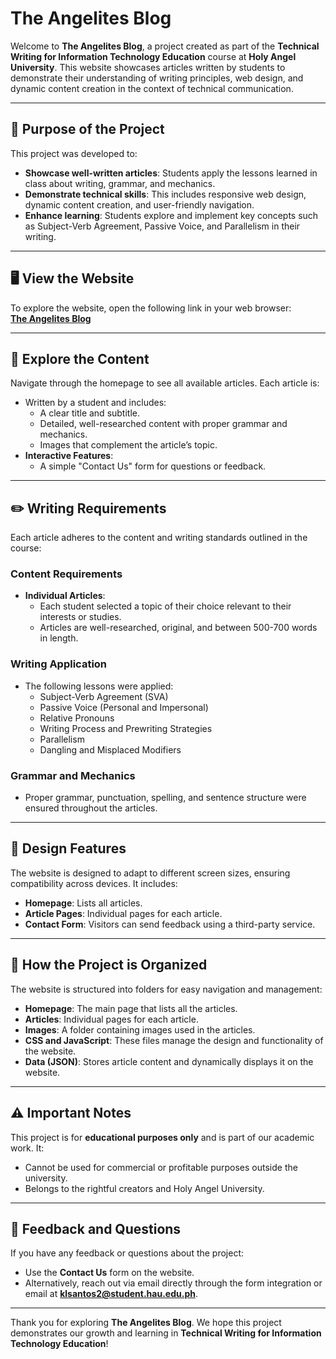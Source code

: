 # The Angelites Blog

Welcome to **The Angelites Blog**, a project created as part of the **Technical Writing for Information Technology Education** course at **Holy Angel University**. This website showcases articles written by students to demonstrate their understanding of writing principles, web design, and dynamic content creation in the context of technical communication.

---

## 📜 Purpose of the Project

This project was developed to:
- **Showcase well-written articles**: Students apply the lessons learned in class about writing, grammar, and mechanics.
- **Demonstrate technical skills**: This includes responsive web design, dynamic content creation, and user-friendly navigation.
- **Enhance learning**: Students explore and implement key concepts such as Subject-Verb Agreement, Passive Voice, and Parallelism in their writing.

---

## 🖥️ View the Website

To explore the website, open the following link in your web browser:  
**[The Angelites Blog](https://kdls003.github.io/Blog/index.html)**

---

## 📰 Explore the Content

Navigate through the homepage to see all available articles. Each article is:
- Written by a student and includes:
  - A clear title and subtitle.
  - Detailed, well-researched content with proper grammar and mechanics.
  - Images that complement the article’s topic.
- **Interactive Features**:
  - A simple "Contact Us" form for questions or feedback.

---

## ✏️ Writing Requirements

Each article adheres to the content and writing standards outlined in the course:

### Content Requirements
- **Individual Articles**:
  - Each student selected a topic of their choice relevant to their interests or studies.
  - Articles are well-researched, original, and between 500-700 words in length.

### Writing Application
- The following lessons were applied:
  - Subject-Verb Agreement (SVA)
  - Passive Voice (Personal and Impersonal)
  - Relative Pronouns
  - Writing Process and Prewriting Strategies
  - Parallelism
  - Dangling and Misplaced Modifiers

### Grammar and Mechanics
- Proper grammar, punctuation, spelling, and sentence structure were ensured throughout the articles.

---

## 🎨 Design Features

The website is designed to adapt to different screen sizes, ensuring compatibility across devices. It includes:
- **Homepage**: Lists all articles.
- **Article Pages**: Individual pages for each article.
- **Contact Form**: Visitors can send feedback using a third-party service.

---

## 📂 How the Project is Organized

The website is structured into folders for easy navigation and management:
- **Homepage**: The main page that lists all the articles.
- **Articles**: Individual pages for each article.
- **Images**: A folder containing images used in the articles.
- **CSS and JavaScript**: These files manage the design and functionality of the website.
- **Data (JSON)**: Stores article content and dynamically displays it on the website.

---

## ⚠️ Important Notes

This project is for **educational purposes only** and is part of our academic work. It:
- Cannot be used for commercial or profitable purposes outside the university.
- Belongs to the rightful creators and Holy Angel University.

---

## 💬 Feedback and Questions

If you have any feedback or questions about the project:
- Use the **Contact Us** form on the website.
- Alternatively, reach out via email directly through the form integration or email at **klsantos2@student.hau.edu.ph**.

---

Thank you for exploring **The Angelites Blog**. We hope this project demonstrates our growth and learning in **Technical Writing for Information Technology Education**!
